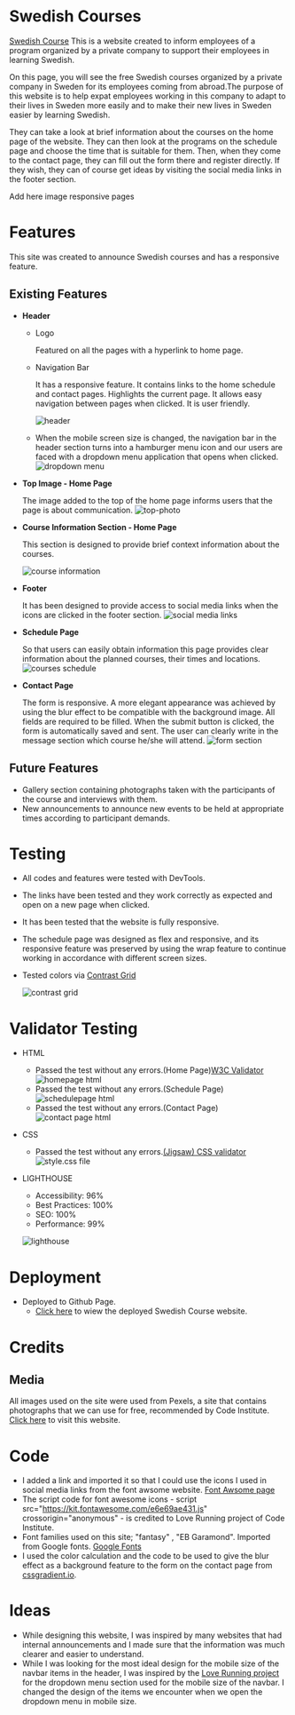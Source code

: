 # Swedish Courses
[Swedish Course](https://mervecoskunn.github.io/swedishcourses/) This is a website created to inform employees of a program organized by a private company to support their employees in learning Swedish.

On this page, you will see the free Swedish courses organized by a private company in Sweden for its employees coming from abroad.The purpose of this website is to help expat employees working in this company to adapt to their lives in Sweden more easily and to make their new lives in Sweden easier by learning Swedish.

They can take a look at brief information about the courses on the home page of the website. They can then look at the programs on the schedule page and choose the time that is suitable for them. Then, when they come to the contact page, they can fill out the form there and register directly. If they wish, they can of course get ideas by visiting the social media links in the footer section.

Add here image responsive pages

# Features
This site was created to announce Swedish courses and has a responsive feature.

## Existing Features
- **Header**
  - Logo
  
    Featured on all the pages with a hyperlink to home page.

  - Navigation Bar
  
    It has a responsive feature. It contains links to the home schedule and contact pages. Highlights the current page. It allows easy navigation between pages when clicked. It is user friendly.

    ![header](assets/images/Screenshot%202023-10-10%20at%2010.57.45.png)

  - When the mobile screen size is changed, the navigation bar in the header section turns into a hamburger menu icon and our users are faced with a dropdown menu application that opens when clicked.
   ![dropdown menu](assets/images/Screenshot%202023-10-10%20at%2012.52.32.png)

- **Top Image - Home Page**

  The image added to the top of the home page informs users that the page is about communication.
  ![top-photo](assets/images/Screenshot%202023-10-10%20at%2011.02.30.png)

- **Course Information Section - Home Page**

  This section is designed to provide brief context information about the courses.

  ![course information](assets/images/Screenshot%202023-10-10%20at%2011.08.49.png)

- **Footer**

  It has been designed to provide access to social media links when the icons are clicked in the footer section.
  ![social media links](assets/images/Screenshot%202023-10-10%20at%2011.12.47.png)

- **Schedule Page**
  
    So that users can easily obtain information this page provides clear information about the planned courses, their times and locations.
   ![courses schedule](assets/images/Screenshot%202023-10-10%20at%2011.31.38.png)

- **Contact Page**  

    The form is responsive. A more elegant appearance was achieved by using the blur effect to be compatible with the background image. All fields are required to be filled. When the submit button is clicked, the form is automatically saved and sent. The user can clearly write in the message section which course he/she will attend.
    ![form section](assets/images/Screenshot%202023-10-10%20at%2011.45.34.png)

## Future Features

- Gallery section containing photographs taken with the participants of the course and interviews with them.
-  New announcements to announce new events to be held at appropriate times according to participant demands.

# Testing
  - All codes and features were tested with DevTools.
  - The links have been tested and they work correctly as expected and open on a new page when clicked.
  - It has been tested that the website is fully responsive.
  - The schedule page was designed as flex and responsive, and its responsive feature was preserved by using the wrap feature to continue working in accordance with different screen sizes.
- Tested colors via [Contrast Grid](https://contrast-grid.eightshapes.com/)
  
  ![contrast grid](assets/images/Screenshot%202023-10-10%20at%2012.44.30.png)

# Validator Testing

- HTML
  - Passed the test without any errors.(Home Page)[W3C Validator](https://validator.w3.org/)
  ![homepage html](assets/images/Screenshot%202023-10-10%20at%2012.57.36.png)
  - Passed the test without any errors.(Schedule Page)
  ![schedulepage html](assets/images/Screenshot%202023-10-10%20at%2013.00.20.png)
  - Passed the test without any errors.(Contact Page)
  ![contact page html](assets/images/Screenshot%202023-10-10%20at%2013.03.04.png)

- CSS
  - Passed the test without any errors.[(Jigsaw) CSS validator](https://jigsaw.w3.org/css-validator/)
  ![style.css file](assets/images/Screenshot%202023-10-10%20at%2013.05.43.png)

- LIGHTHOUSE
  - Accessibility: 96%
  - Best Practices: 100%
  - SEO: 100%
  - Performance: 99%
  
  ![lighthouse](assets/images/Screenshot%202023-10-06%20at%2010.56.04.png)

 # Deployment

 -  Deployed to Github Page.
    - [Click here](https://mervecoskunn.github.io/swedishcourses/) to wiew the deployed  Swedish Course website.

 # Credits

 ## Media
   All images used on the site were used from Pexels, a site that contains photographs that we can use for free, recommended by Code Institute.
   [Click here](https://www.pexels.com/) to visit this website.
  
 # Code
  - I added a link and imported it so that I could use the icons I used in social media links from the font awsome website. [Font Awsome page](https://fontawesome.com/)
  - The script code for font awesome icons - script src="https://kit.fontawesome.com/e6e69ae431.js" crossorigin="anonymous" - is credited to Love Running project of Code Institute.
  - Font families used on this site; "fantasy" , "EB Garamond". Imported from Google fonts. [Google Fonts](https://fonts.google.com/)
  - I used the color calculation and the code to be used to give the blur effect as a background feature to the form on the contact page from [cssgradient.io](https://cssgradient.io/).

 # Ideas
  - While designing this website, I was inspired by many websites that had internal announcements and I made sure that the information was much clearer and easier to understand.
  -  While I was looking for the most ideal design for the mobile size of the navbar items in the header, I was inspired by the [Love Running project](https://github.com/Code-Institute-Solutions/love-running-2.0-sourcecode) for the dropdown menu section used for the mobile size of the navbar. I changed the design of the items we encounter when we open the dropdown menu in mobile size.
  

  
